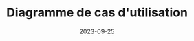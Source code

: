 ---
title: Diagramme de cas d'utilisation
description: Information sur les diagrammes de cas d'utilisation.
date: '2023-09-25'
categories:
  - diagrammes
  - uml
published: true
---